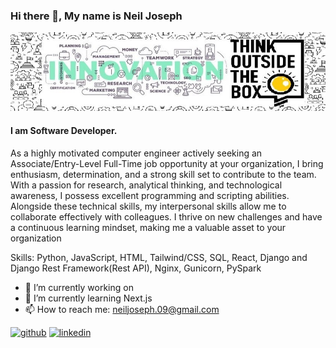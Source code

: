 ### Hi there 👋, My name is Neil Joseph

![ I am Software Developer](https://github.com/NeilJoseph019/NeilJoseph019/blob/main/1637454535804.jpg)

#### I am Software Developer.

As a highly motivated computer engineer actively seeking an Associate/Entry-Level Full-Time job opportunity at your
organization, I bring enthusiasm, determination, and a strong skill set to contribute to the team. With a passion for
research, analytical thinking, and technological awareness, I possess excellent programming and scripting abilities.
Alongside these technical skills, my interpersonal skills allow me to collaborate effectively with colleagues. I thrive on
new challenges and have a continuous learning mindset, making me a valuable asset to your organization

Skills: Python, JavaScript, HTML, Tailwind/CSS, SQL, React, Django and Django Rest Framework(Rest API), Nginx, Gunicorn, PySpark

- 🔭 I’m currently working on  
- 🌱 I’m currently learning Next.js 
- 📫 How to reach me: neiljoseph.09@gmail.com 

[<img src='https://cdn.jsdelivr.net/npm/simple-icons@3.0.1/icons/github.svg' alt='github' height='40'>](https://github.com/https://github.com/NeilJoseph019)  [<img src='https://cdn.jsdelivr.net/npm/simple-icons@3.0.1/icons/linkedin.svg' alt='linkedin' height='40'>](https://www.linkedin.com/in/https://www.linkedin.com/in/neil-joseph2020//)  

